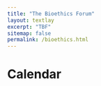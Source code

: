 ```yaml
---
title: "The Bioethics Forum"
layout: textlay
excerpt: "TBF"
sitemap: false
permalink: /bioethics.html
---
```


# Calendar
